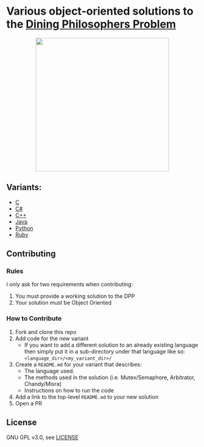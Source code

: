 # Various object-oriented solutions to the [Dining Philosophers Problem](https://en.wikipedia.org/wiki/Dining_philosophers_problem)
<p align="center">
<img src="https://upload.wikimedia.org/wikipedia/commons/7/7b/An_illustration_of_the_dining_philosophers_problem.png" width=350/>
</p>

## Variants:
- [C](C/)
- [C#](C#/)
- [C++](C++/)
- [Java](java/)
- [Python](python/)
- [Ruby](ruby/)

## Contributing

### Rules

I only ask for two requirements when contributing:

1. You must provide a working solution to the DPP
2. Your solution must be Object Oriented

### How to Contribute

1. Fork and clone this repo
2. Add code for the new variant
    - If you want to add a different solution to an already existing language then simply put it in a sub-directory under that language like so: `<language_dir>/<my_variant_dir>/`
3. Create a `README.md` for your variant that describes:
    - The language used.
    - The methods used in the solution (i.e. Mutex/Semaphore, Arbitrator, Chandy/Misra)
    - Instructions on how to run the code
4. Add a link to the top-level `README.md` to your new solution
5. Open a PR

## License

GNU GPL v3.0, see [LICENSE](https://github.com/mtking2/dining-philosophers/blob/master/LICENSE)
